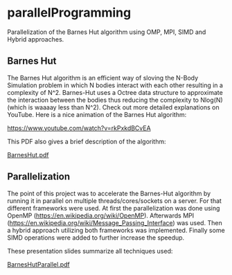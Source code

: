 # parallelProgramming
Parallelization of the Barnes Hut algorithm using OMP, MPI, SIMD and Hybrid approaches.

## Barnes Hut
The Barnes Hut algorithm is an efficient way of sloving the N-Body Simulation problem in which N bodies interact with each other resulting in a complexity of N^2. Barnes-Hut uses a Octree data structure to approximate the interaction between the bodies thus reducing the complexity to Nlog(N) (which is waaaay less than N^2).
Check out more detailed explanations on YouTube. Here is a nice animation of the Barnes Hut algorithm:

https://www.youtube.com/watch?v=rkPxkdBCvEA

This PDF also gives a brief description of the algorithm:

[BarnesHut.pdf](https://github.com/Siberian-Cyborg/parallelProgramming/files/8019602/BarnesHut.pdf)

## Parallelization
The point of this project was to accelerate the Barnes-Hut algorithm by running it in parallel on multiple threads/cores/sockets on a server. For that different frameworks were used. At first the parallelization was done using OpenMP (https://en.wikipedia.org/wiki/OpenMP). Afterwards MPI (https://en.wikipedia.org/wiki/Message_Passing_Interface) was used. Then a hybrid approach utilizing both frameworks was implemented. Finally some SIMD operations were added to further increase the speedup. 

These presentation slides summarize all techniques used:

[BarnesHutParallel.pdf](https://github.com/Siberian-Cyborg/parallelProgramming/files/8019563/BarnesHutParallel.pdf)
